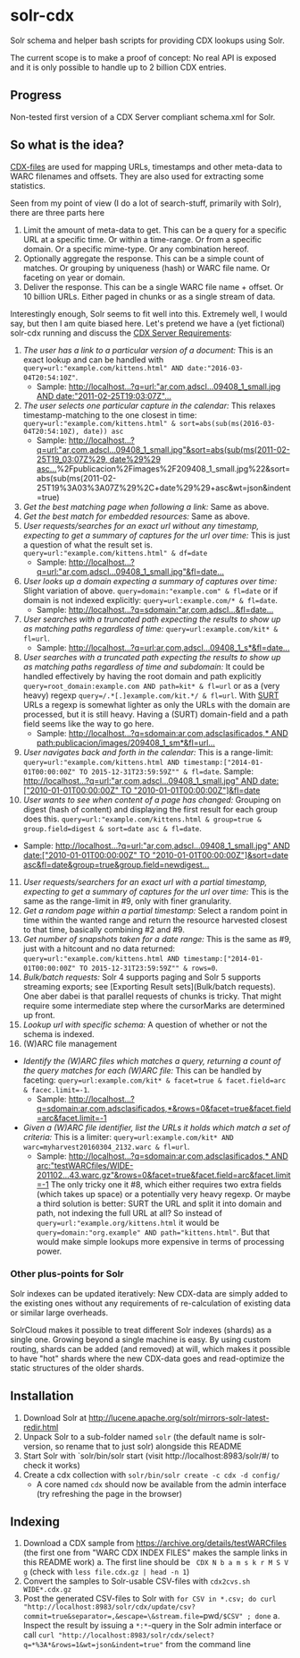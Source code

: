 # solr-cdx

Solr schema and helper bash scripts for providing CDX lookups using Solr.

The current scope is to make a proof of concept: No real API is exposed and it is only possible to handle up to 2 billion CDX entries.


## Progress
Non-tested first version of a CDX Server compliant schema.xml for Solr.


## So what is the idea?
[CDX-files](https://archive.org/web/researcher/cdx_file_format.php) are used for mapping URLs, timestamps and other meta-data to WARC filenames and offsets. They are also used for extracting some statistics.

Seen from my point of view (I do a lot of search-stuff, primarily with Solr), there are three parts here

1. Limit the amount of meta-data to get. This can be a query for a specific URL at a specific time. Or within a time-range. Or from a specific domain. Or a specific mime-type. Or any combination hereof.
2. Optionally aggregate the response. This can be a simple count of matches. Or grouping by uniqueness (hash) or WARC file name. Or faceting on year or domain.
3. Deliver the response. This can be a single WARC file name + offset. Or 10 billion URLs. Either paged in chunks or as a single stream of data.

Interestingly enough, Solr seems to fit well into this. Extremely well, I would say, but then I am quite biased here. Let's pretend we have a (yet fictional) solr-cdx running and discuss the [CDX Server Requirements](https://github.com/iipc/openwayback/wiki/CDX-Server-requirements):

1. _The user has a link to a particular version of a document:_ This is an exact lookup and can be handled with `query=url:"example.com/kittens.html" AND date:"2016-03-04T20:54:10Z"`.
   * Sample: [http://localhost...?q=url:"ar,com,adscl...09408_1_small.jpg AND date:"2011-02-25T19:03:07Z"...](http://localhost:8983/solr/cdx/select?q=url%3A%22ar%2Ccom%2Cadsclasificados%2Caimogasta%29%2Fpublicacion%2Fimages%2F209408_1_small.jpg%22+AND+date%3A%222011-02-25T19%3A03%3A07Z%22&wt=json&indent=true)
2. _The user selects one particular capture in the calendar:_ This relaxes timestamp-matching to the one closest in time: `query=url:"example.com/kittens.html" & sort=abs(sub(ms(2016-03-04T20:54:10Z), date)) asc` 
   * Sample: [http://localhost...?q=url:"ar,com,adscl...09408_1_small.jpg"&sort=abs(sub(ms(2011-02-25T19_03:07Z%29, date%29%29 asc...](http://localhost:8983/solr/cdx/select?q=url%3A%22ar%2Ccom%2Cadsclasificados%2Caimogasta)%2Fpublicacion%2Fimages%2F209408_1_small.jpg%22&sort=abs(sub(ms(2011-02-25T19%3A03%3A07Z%29%2C+date%29%29+asc&wt=json&indent=true)
3. _Get the best matching page when following a link:_ Same as above.
4. _Get the best match for embedded resources:_ Same as above.
5. _User requests/searches for an exact url without any timestamp, expecting to get a summary of captures for the url over time:_ This is just a question of what the result set is. `query=url:"example.com/kittens.html" & df=date`
   * Sample: [http://localhost...?q=url:"ar,com,adscl...09408_1_small.jpg"&fl=date...](http://localhost:8983/solr/cdx/select?q=url%3A%22ar%2Ccom%2Cadsclasificados%2Caimogasta%29%2Fpublicacion%2Fimages%2F209408_1_small.jpg%22&fl=date&wt=json&indent=true)
6. _User looks up a domain expecting a summary of captures over time:_ Slight variation of above. `query=domain:"example.com" & fl=date` or if domain is not indexed explicitly: `query=url:example.com/* & fl=date`.
   * Sample: [http://localhost...?q=sdomain:"ar,com,adscl...&fl=date...](http://localhost:8983/solr/cdx/select?q=sdomain%3A%22ar%2Ccom%2Cadsclasificados%2Caimogasta%22&fl=date&wt=json&indent=true)
7. _User searches with a truncated path expecting the results to show up as matching paths regardless of time:_ `query=url:example.com/kit* & fl=url`.
   * Sample: [http://localhost...?q=url:ar,com,adscl...09408_1_s*&fl=date...](http://localhost:8983/solr/cdx/select?q=url%3Aar%2Ccom%2Cadsclasificados%2Caimogasta%5C%29%2Fpublicacion%2Fimages%2F209408_1_s*&fl=date&wt=json&indent=true)
8. _User searches with a truncated path expecting the results to show up as matching paths regardless of time and subdomain:_ It could be handled effectively by having the root domain and path explicitly `query=root_domain:example.com AND path=kit* & fl=url` or as a (very heavy) regexp `query=/.*[.]example.com/kit.*/ & fl=url`. With [SURT](http://crawler.archive.org/apidocs/org/archive/util/SURT.html) URLs a regexp is somewhat lighter as only the URLs with the domain are processed, but it is still heavy. Having a (SURT) domain-field and a path field seems like the way to go here.
   * Sample: [http://localhost...?q=sdomain:ar,com,adsclasificados,* AND path:publicacion/images/209408_1_sm*&fl=url...](http://localhost:8983/solr/cdx/select?q=sdomain%3Aar%2Ccom%2Cadsclasificados%2C*+AND+path%3Apublicacion%2Fimages%2F209408_1_sm*&fl=url&wt=json&indent=true)
9. _User navigates back and forth in the calendar:_ This is a range-limit: `query=url:"example.com/kittens.html AND timestamp:["2014-01-01T00:00:00Z" TO 2015-12-31T23:59:59Z"" & fl=date`.
   Sample: [http://localhost...?q=url:"ar,com,adscl...09408_1_small.jpg" AND date:["2010-01-01T00:00:00Z" TO "2010-01-01T00:00:00Z"]&fl=date](http://localhost:8983/solr/cdx/select?q=url%3A%22ar%2Ccom%2Cadsclasificados%2Caimogasta%29%2Fpublicacion%2Fimages%2F209408_1_small.jpg%22+AND+date%3A%5B%222010-01-01T00%3A00%3A00Z%22+TO+%222011-12-31T23%3A59%3A59Z%22%5D&fl=date&wt=json&indent=true)
10. _User wants to see when content of a page has changed:_ Grouping on digest (hash of content) and displaying the first result for each group does this. `query=url:"example.com/kittens.html & group=true & group.field=digest & sort=date asc & fl=date`.
   * Sample: [http://localhost...?q=url:"ar,com,adscl...09408_1_small.jpg" AND date:["2010-01-01T00:00:00Z" TO "2010-01-01T00:00:00Z"]&sort=date asc&fl=date&group=true&group.field=newdigest...](http://localhost:8983/solr/cdx/select?q=url%3A%22ar%2Ccom%2Cadsclasificados%2Caimogasta%29%2Fpublicacion%2Fimages%2F209408_1_small.jpg%22+AND+date%3A%5B%222010-01-01T00%3A00%3A00Z%22+TO+%222011-12-31T23%3A59%3A59Z%22%5D&sort=date+asc&fl=date&wt=json&indent=true&group=true&group.field=newdigest)
11. _User requests/searchers for an exact url with a partial timestamp, expecting to get a summary of captures for the url over time:_ This is the same as the range-limit in #9, only with finer granularity.
12. _Get a random page within a partial timestamp:_ Select a random point in time within the wanted range and return the resource harvested closest to that time, basically combining #2 and #9.
13. _Get number of snapshots taken for a date range:_ This is the same as #9, just with a hitcount and no data returned: `query=url:"example.com/kittens.html AND timestamp:["2014-01-01T00:00:00Z" TO 2015-12-31T23:59:59Z"" & rows=0`.
14. _Bulk/batch requests:_ Solr 4 supports paging and Solr 5 supports streaming exports; see [Exporting Result sets](Bulk/batch requests). One aber dabei is that parallel requests of chunks is tricky. That might require some intermediate step where the cursorMarks are determined up front.
15. _Lookup url with specific schema:_ A question of whether or not the schema is indexed.
16. (W)ARC file management
   * _Identify the (W)ARC files which matches a query, returning a count of the query matches for each (W)ARC file:_ This can be handled by faceting: `query=url:example.com/kit* & facet=true & facet.field=arc & facec.limit=-1`.
      * Sample: [http://localhost...?q=sdomain:ar,com,adsclasificados,*&rows=0&facet=true&facet.field=arc&facet.limit=-1](http://localhost:8983/solr/cdx/select?q=sdomain%3Aar%2Ccom%2Cadsclasificados%2C*&sort=date+asc&rows=0&wt=json&indent=true&facet=true&facet.field=arc&facet.limit=-1)
   * _Given a (W)ARC file identifier, list the URLs it holds which match a set of criteria:_ This is a limiter: `query=url:example.com/kit* AND warc=myharvest20160304_2132.warc & fl=url`.
      * Sample: [http://localhost...?q=sdomain:ar,com,adsclasificados,* AND arc:"testWARCfiles/WIDE-201102...43.warc.gz"&rows=0&facet=true&facet.field=arc&facet.limit=-1](http://localhost:8983/solr/cdx/select?q=sdomain%3Aar%2Ccom%2Cadsclasificados%2C*+AND+arc%3A%22testWARCfiles/WIDE-20110225183219005-04371-13730~crawl301.us.archive.org~9443.warc.gz%22&sort=date+asc&rows=0&wt=json&indent=true&facet=true&facet.field=arc&facet.limit=-1)
The only tricky one it #8, which either requires two extra fields (which takes up space) or a potentially very heavy regexp. Or maybe a third solution is better: SURT the URL and split it into domain and path, not indexing the full URL at all? So instead of `query=url:"example.org/kittens.html` it would be `query=domain:"org.example" AND path="kittens.html"`. But that would make simple lookups more expensive in terms of processing power.

### Other plus-points for Solr
Solr indexes can be updated iteratively: New CDX-data are simply added to the existing ones without any requirements of re-calculation of existing data or similar large overheads.

SolrCloud makes it possible to treat different Solr indexes (shards) as a single one. Growing beyond a single machine is easy. By using custom routing, shards can be added (and removed) at will, which makes it possible to have "hot" shards where the new CDX-data goes and read-optimize the static structures of the older shards.


## Installation

1. Download Solr at http://lucene.apache.org/solr/mirrors-solr-latest-redir.html
2. Unpack Solr to a sub-folder named `solr` (the default name is solr-version, so rename that to just solr) alongside this README
3. Start Solr with `solr/bin/solr start (visit http://localhost:8983/solr/#/ to check it works)
4. Create a cdx collection with `solr/bin/solr create -c cdx -d config/`
   * A core named `cdx` should now be available from the admin interface (try refreshing the page in the browser)

## Indexing

1. Download a CDX sample from https://archive.org/details/testWARCfiles (the first one from "WARC CDX INDEX FILES" makes the sample links in this README work)
  a. The first line should be ` CDX N b a m s k r M S V g` (check with `less file.cdx.gz | head -n 1`)
2. Convert the samples to Solr-usable CSV-files with `cdx2cvs.sh WIDE*.cdx.gz`
3. Post the generated CSV-files to Solr with `for CSV in *.csv; do curl "http://localhost:8983/solr/cdx/update/csv?commit=true&separator=,&escape=\&stream.file=`pwd`/$CSV" ; done`
  a. Inspect the result by issuing a `*:*`-query in the Solr admin interface or call `curl "http://localhost:8983/solr/cdx/select?q=*%3A*&rows=1&wt=json&indent=true"` from the command line

